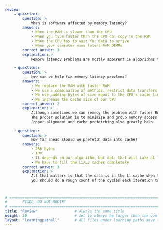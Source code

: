 ```yaml
---
review:
    - questions:
        question: >
            When is software affected by memory latency?
        answers:
            - When the RAM is slower than the CPU
            - When you type faster than the CPU can copy to the RAM
            - When the CPU has to wait for data to arrive
            - When your computer uses latent RAM DIMMs
        correct_answer: 3
        explanation: >
            Memory latency problems are mostly apparent in algorithms that are memory-bound, or in other words, when the CPU spends most of the time waiting for data to transfer from/to the RAM.

    - questions:
        question: >
            How can we help fix memory latency problems?
        answers:
            - We replace the RAM with faster RAM
            - We use a combination of methods, restrict data transfers in critical loops to a minimum, align data with L1 cache line size, use cache prefetching
            - We use padding bytes of size equal to the CPU's cache line in all our structs
            - We increase the cache size of our CPU
        correct_answer: 2
        explanation: >
            Although sometimes we can remedy the problem with faster RAM, we will still hit the upper limit of maximum RAM frequency supported by our CPU/motherboard.
            The proper solution is to minimize and group memory access in the algorithm so that the CPU is not stalled waiting from data to arrive from the memory.
            Proper alignment and cache prefetching also greatly help.
               
    - questions:
        question: >
            How far ahead should we prefetch data into cache?
        answers:
            - 256 bytes
            - 1MB
            - It depends on our algorithm, but data that will take at least 100ns to arrive in the cache from the RAM
            - We have to fill the L1/L2 caches completely
        correct_answer: 3
        explanation: >
            All that matters is that the data is in the L1 cache when the CPU needs it. Taking into account that memory loads can take up to 100ns to complete,
            you should do a rough count of the cycles each iteration takes and use that. If you can't do that, testing multiples of cache line size is a decent alternative.



# ================================================================================
#       FIXED, DO NOT MODIFY
# ================================================================================
title: "Review"                 # Always the same title
weight: 20                      # Set to always be larger than the content in this path
layout: "learningpathall"       # All files under learning paths have this same wrapper
---
```

